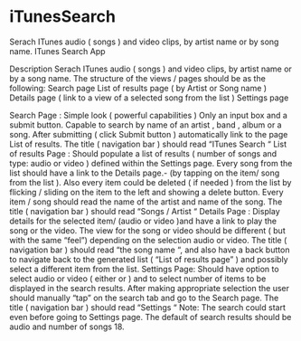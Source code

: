 # iTunesSearch
 Serach ITunes audio ( songs ) and video clips, by artist name or by song name. 
ITunes Search App

Description
Serach ITunes audio ( songs ) and video clips, by artist name or by a song name. The structure of the views / pages should be as the following: 
Search page
List of results page ( by Artist or Song name )
Details page ( link to a view of a selected song from the list )
Settings page 
 
Search Page : Simple look ( powerful capabilities )
 Only an input box and a submit button. Capable to search by name of an artist , band , album or a song. After submitting ( click Submit button )  automatically link to the page List of results. The title ( navigation bar ) should read “ITunes Search “
List of results Page : 
Should populate a list of results ( number of songs and type: audio or video ) defined within the Settings page. Every song from the list should have a link to the Details page.- (by tapping on the item/ song from the list ). Also  every item could be deleted ( if needed ) from the list by flicking / sliding on the item to the left and showing a delete button. Every item / song should read the name of the artist and name of the song. The title ( navigation bar ) should read “Songs / Artist “
Details Page : 
Display details for the selected item/ (audio or video )and have a link to play the song or the video. The view for the song or video should be different ( but with the same “feel”) depending on the selection audio or video. The title ( navigation bar ) should read “the song name “, and also have a back button to navigate back to the generated list ( “List of results page” ) and possibly select a different item from the list.
Settings Page: Should have option to select audio or video ( either or ) and to select number of items to be displayed in the search results. After making appropriate selection the user should manually “tap” on the search tab and go to the Search page. The title ( navigation bar ) should read “Settings “
Note: The search could start even before going to Settings page. The default of search results should be audio and number of songs 18.
